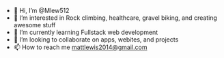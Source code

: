 - 👋 Hi, I’m @Mlew512
- 👀 I’m interested in Rock climbing, healthcare, gravel biking, and creating awesome stuff
- 🌱 I’m currently learning Fullstack web development
- 💞️ I’m looking to collaborate on apps, webites, and projects
- 📫 How to reach me mattlewis2014@gmail.com

<!---
Mlew512/Mlew512 is a ✨ special ✨ repository because its `README.md` (this file) appears on your GitHub profile.
You can click the Preview link to take a look at your changes.
--->
